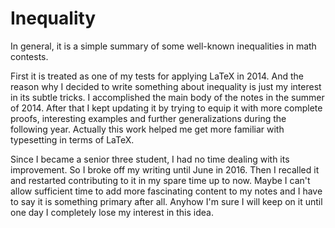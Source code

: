 # Inequality
In general, it is a simple summary of some well-known inequalities in math contests.

First it is treated as one of my tests for applying LaTeX in 2014. And the reason why I decided to write something about inequality is just my interest in its subtle tricks. I accomplished the main body of the notes in the summer of 2014. After that I kept updating it by trying to equip it with more complete proofs, interesting examples and further generalizations during the following year. Actually this work helped me get more familiar with typesetting in terms of LaTeX. 

Since I became a senior three student, I had no time dealing with its improvement. So I broke off my writing until June in 2016. Then I recalled it and restarted contributing to it in my spare time up to now. Maybe I can't allow sufficient time to add more fascinating content to my notes and I have to say it is something primary after all. Anyhow I'm sure I will keep on it until one day I completely lose  my interest in this idea.
